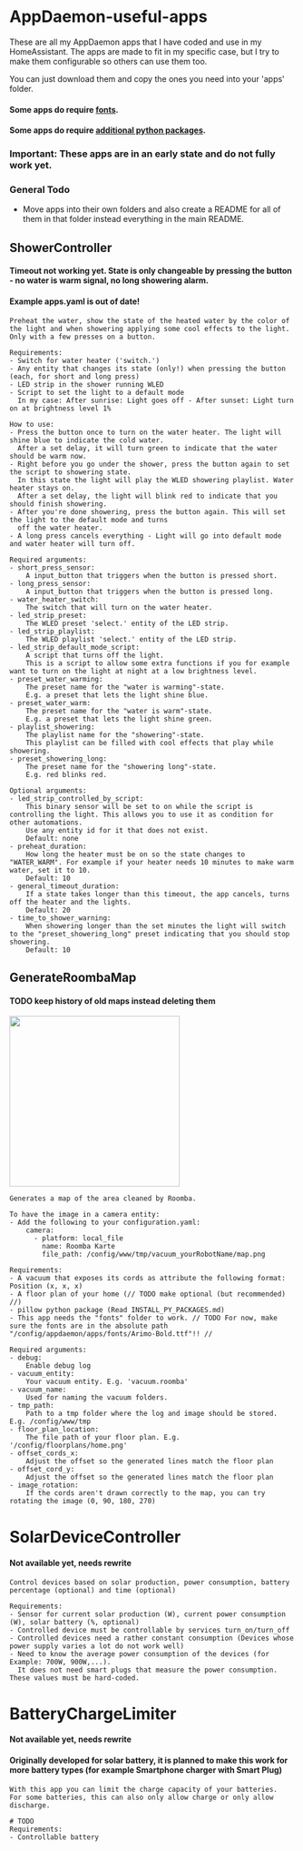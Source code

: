 # AppDaemon-useful-apps
These are all my AppDaemon apps that I have coded and use in my HomeAssistant.
The apps are made to fit in my specific case, but I try to make them configurable so others can use them too.

You can just download them and copy the ones you need into your 'apps' folder.

#### Some apps do require [fonts](apps/fonts/README.md).
#### Some apps do require [additional python packages](INSTALL_PY_PACKAGES.md).

### Important: These apps are in an early state and do not fully work yet.

### General Todo
- Move apps into their own folders and also create a README for all of them in that folder instead everything in the main README.

## ShowerController
#### Timeout not working yet. State is only changeable by pressing the button - no water is warm signal, no long showering alarm.
#### Example apps.yaml is out of date!
    Preheat the water, show the state of the heated water by the color of the light and when showering applying some cool effects to the light.
    Only with a few presses on a button.

    Requirements:
    - Switch for water heater ('switch.')
    - Any entity that changes its state (only!) when pressing the button (each, for short and long press)
    - LED strip in the shower running WLED
    - Script to set the light to a default mode
      In my case: After sunrise: Light goes off - After sunset: Light turn on at brightness level 1%

    How to use:
    - Press the button once to turn on the water heater. The light will shine blue to indicate the cold water.
      After a set delay, it will turn green to indicate that the water should be warm now.
    - Right before you go under the shower, press the button again to set the script to showering state.
      In this state the light will play the WLED showering playlist. Water heater stays on.
      After a set delay, the light will blink red to indicate that you should finish showering.
    - After you're done showering, press the button again. This will set the light to the default mode and turns
      off the water heater.
    - A long press cancels everything - Light will go into default mode and water heater will turn off.

    Required arguments:
    - short_press_sensor:
        A input_button that triggers when the button is pressed short.
    - long_press_sensor:
        A input_button that triggers when the button is pressed long.
    - water_heater_switch:
        The switch that will turn on the water heater.
    - led_strip_preset:
        The WLED preset 'select.' entity of the LED strip.
    - led_strip_playlist:
        The WLED playlist 'select.' entity of the LED strip.
    - led_strip_default_mode_script:
        A script that turns off the light.
        This is a script to allow some extra functions if you for example want to turn on the light at night at a low brightness level.
    - preset_water_warming:
        The preset name for the "water is warming"-state.
        E.g. a preset that lets the light shine blue.
    - preset_water_warm:
        The preset name for the "water is warm"-state.
        E.g. a preset that lets the light shine green.
    - playlist_showering:
        The playlist name for the "showering"-state.
        This playlist can be filled with cool effects that play while showering.
    - preset_showering_long:
        The preset name for the "showering long"-state.
        E.g. red blinks red.

    Optional arguments:
    - led_strip_controlled_by_script:
        This binary sensor will be set to on while the script is controlling the light. This allows you to use it as condition for other automations.
        Use any entity id for it that does not exist.
        Default: none
    - preheat_duration:
        How long the heater must be on so the state changes to "WATER_WARM". For example if your heater needs 10 minutes to make warm water, set it to 10.
        Default: 10
    - general_timeout_duration:
        If a state takes longer than this timeout, the app cancels, turns off the heater and the lights.
        Default: 20
    - time_to_shower_warning:
        When showering longer than the set minutes the light will switch to the "preset_showering_long" preset indicating that you should stop showering.
        Default: 10

## GenerateRoombaMap
#### TODO keep history of old maps instead deleting them
<img src="https://github.com/Xitee1/AppDaemon-useful-apps/assets/59659167/823517c2-d144-49ed-8333-e6b889889b78" height="300">

    Generates a map of the area cleaned by Roomba.

    To have the image in a camera entity:
    - Add the following to your configuration.yaml:
        camera:
          - platform: local_file
            name: Roomba Karte
            file_path: /config/www/tmp/vacuum_yourRobotName/map.png

    Requirements:
    - A vacuum that exposes its cords as attribute the following format: Position (x, x, x)
    - A floor plan of your home (// TODO make optional (but recommended) //)
    - pillow python package (Read INSTALL_PY_PACKAGES.md)
    - This app needs the "fonts" folder to work. // TODO For now, make sure the fonts are in the absolute path "/config/appdaemon/apps/fonts/Arimo-Bold.ttf"!! //

    Required arguments:
    - debug:
        Enable debug log
    - vacuum_entity:
        Your vacuum entity. E.g. 'vacuum.roomba'
    - vacuum_name:
        Used for naming the vacuum folders.
    - tmp_path:
        Path to a tmp folder where the log and image should be stored. E.g. /config/www/tmp
    - floor_plan_location:
        The file path of your floor plan. E.g. '/config/floorplans/home.png'
    - offset_cords_x:
        Adjust the offset so the generated lines match the floor plan
    - offset_cord_y:
        Adjust the offset so the generated lines match the floor plan
    - image_rotation:
        If the cords aren't drawn correctly to the map, you can try rotating the image (0, 90, 180, 270)

# SolarDeviceController
#### Not available yet, needs rewrite
    Control devices based on solar production, power consumption, battery percentage (optional) and time (optional)
    
    Requirements:
    - Sensor for current solar production (W), current power consumption (W), solar battery (%, optional)
    - Controlled device must be controllable by services turn_on/turn_off
    - Controlled devices need a rather constant consumption (Devices whose power supply varies a lot do not work well)
    - Need to know the average power consumption of the devices (for Example: 700W, 900W,...).
      It does not need smart plugs that measure the power consumption. These values must be hard-coded.
# BatteryChargeLimiter
#### Not available yet, needs rewrite
#### Originally developed for solar battery, it is planned to make this work for more battery types (for example Smartphone charger with Smart Plug)
    With this app you can limit the charge capacity of your batteries.
    For some batteries, this can also only allow charge or only allow discharge.
    
    # TODO
    Requirements:
    - Controllable battery
